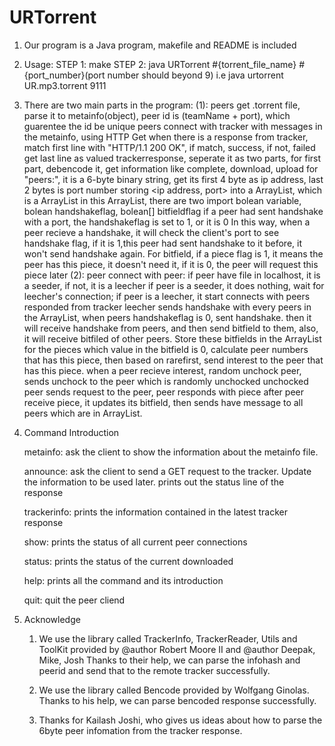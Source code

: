 # URTorrent

1. Our program is a Java program, makefile and README is included
2. Usage: 
   STEP 1: make
   STEP 2: java URTorrent #{torrent_file_name} #{port_number}(port number should beyond 9)
           i.e java urtorrent UR.mp3.torrent 9111
3. There are two main parts in the program:
   (1): peers get .torrent file, parse it to metainfo(object), peer id is (teamName + port), which guarentee the id be unique
	peers connect with tracker with messages in the metainfo, using HTTP Get
	when there is a response from tracker, match first line with "HTTP/1.1 200 OK", if match, success, if not, failed
	get last line as valued trackerresponse, seperate it as two parts, for first part, debencode it, get information like complete, download, upload
	for "peers:", it is a 6-byte binary string, get its first 4 byte as ip address, last 2 bytes is port number
	storing <ip address, port> into a ArrayList, which is a ArrayList<URPeerInfo>
	in this ArrayList, there are two import bolean variable, bolean handshakeflag, bolean[] bitfieldflag
	if a peer had sent handshake with a port, the handshakeflag is set to 1, or it is 0
	In this way, when a peer recieve a handshake, it will check the client's port to see handshake flag, if it is 1,this peer had sent handshake to it before, it won't send handshake again.
	For bitfield, if a piece flag is 1, it means the peer has this piece, it doesn't need it, if it is 0, the peer will request this piece later
   (2): peer connect with peer:
	if peer have file in localhost, it is a seeder, if not, it is a leecher
	if peer is a seeder, it does nothing, wait for leecher's connection; if peer is a leecher, it start connects with peers responded from tracker
	leecher sends handshake with every peers in the ArrayList, when peers handshakeflag is 0, sent handshake.
	then it will receive handshake from peers, and then send bitfield to them, also, it will receive bitfiled of other peers. Store these bitfields in the ArrayList
	for the pieces which value in the bitfield is 0, calculate peer numbers that has this piece, then based on rarefirst, send interest to the peer that has this piece.
	when a peer recieve interest, random unchock peer, sends unchock to the peer which is randomly unchocked
	unchocked peer sends request to the peer, peer responds with piece
	after peer receive piece, it updates its bitfield, then sends have message to all peers which are in ArrayList.
4. Command Introduction

   metainfo: 
   ask the client to show the information about the metainfo file.
   
   announce:
   ask the client to send a GET request to the tracker. Update the information to be used later.
   prints out the status line of the response
   
   trackerinfo:
   prints the information contained in the latest tracker response
   
   show:
   prints the status of all current peer connections
   
   status:
   prints the status of the current downloaded
   
   help:
   prints all the command and its introduction
   
   quit:
   quit the peer cliend
   
 5. Acknowledge
 
    1. We use the library called TrackerInfo, TrackerReader, Utils and ToolKit provided by @author Robert Moore II and @author Deepak, Mike, Josh
       Thanks to their help, we can parse the infohash and peerid and send that to the remote tracker successfully.
       
    2. We use the library called Bencode provided by Wolfgang Ginolas.
       Thanks to his help, we can parse bencoded response successfully.
       
    3. Thanks for Kailash Joshi, who gives us ideas about how to parse the 6byte peer infomation from the tracker response.
  

